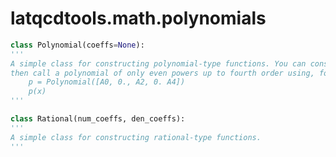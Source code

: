 latqcdtools.math.polynomials
=============

```Python
class Polynomial(coeffs=None):
'''
A simple class for constructing polynomial-type functions. You can construct
then call a polynomial of only even powers up to fourth order using, for example,
    p = Polynomial([A0, 0., A2, 0. A4])
    p(x)
'''
```
```Python
class Rational(num_coeffs, den_coeffs):
'''
A simple class for constructing rational-type functions. 
'''
```
